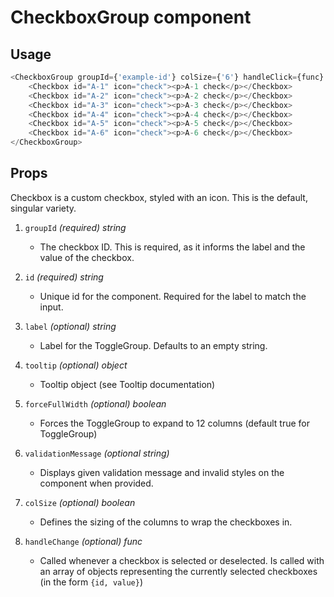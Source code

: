 # CheckboxGroup component<br/>
## Usage
~~~js
<CheckboxGroup groupId={'example-id'} colSize={'6'} handleClick={func} handleKeyUp={func}>
    <Checkbox id="A-1" icon="check"><p>A-1 check</p></Checkbox>
    <Checkbox id="A-2" icon="check"><p>A-2 check</p></Checkbox>
    <Checkbox id="A-3" icon="check"><p>A-3 check</p></Checkbox>
    <Checkbox id="A-4" icon="check"><p>A-4 check</p></Checkbox>
    <Checkbox id="A-5" icon="check"><p>A-5 check</p></Checkbox>
    <Checkbox id="A-6" icon="check"><p>A-6 check</p></Checkbox>
</CheckboxGroup>
~~~

## Props
Checkbox is a custom checkbox, styled with an icon. This is the default, singular variety.

1. `groupId` *(required) string*
    * The checkbox ID. This is required, as it informs the label and the value of the checkbox.

2. `id` *(required) string*
    * Unique id for the component. Required for the label to match the input.

3. `label` *(optional) string*
    * Label for the ToggleGroup. Defaults to an empty string.

4. `tooltip` *(optional) object*
   * Tooltip object (see Tooltip documentation)
       
5. `forceFullWidth` *(optional) boolean* 
   * Forces the ToggleGroup to expand to 12 columns (default true for ToggleGroup)

6. `validationMessage` *(optional string)*
    * Displays given validation message and invalid styles on the component when provided.

7. `colSize` *(optional) boolean*
    * Defines the sizing of the columns to wrap the checkboxes in.
    
8. `handleChange` *(optional) func*
    * Called whenever a checkbox is selected or deselected. Is called with an array of objects representing the currently
    selected checkboxes (in the form `{id, value}`) 


